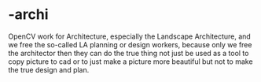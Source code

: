 -archi
======

OpenCV work for Architecture, especially the Landscape Architecture, and we free the so-called LA planning or design workers, because only we free the architector then they can do the true thing not just be used as a tool to copy picture to cad or to just make a picture more beautiful but not to make the true design and plan.
